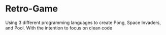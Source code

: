 # Retro-Game
Using 3 different programming languages to create Pong, Space Invaders, and Pool.
With the intention to focus on clean code
